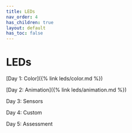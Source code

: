 ```yaml
---
title: LEDs
nav_order: 4
has_children: true
layout: default
has_toc: false
---
```


# LEDs

[Day 1: Color]({% link leds/color.md %})

[Day 2: Animation]({% link leds/animation.md %})

Day 3: Sensors

Day 4: Custom

Day 5: Assessment
